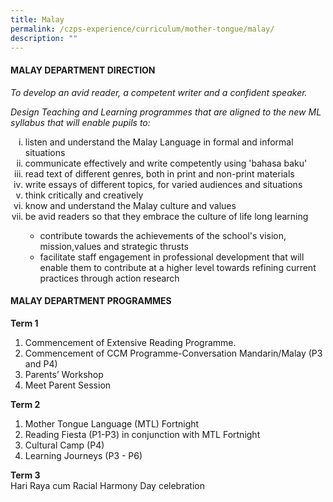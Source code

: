 ```yaml
---
title: Malay
permalink: /czps-experience/curriculum/mother-tongue/malay/
description: ""
---
```

<h4><strong>MALAY DEPARTMENT DIRECTION</strong></h4>
<p><em>To develop an avid reader, a competent writer and a confident speaker.</em></p>
<p><em>Design Teaching and Learning programmes that are aligned to the new ML syllabus that will enable pupils to:</em></p>
<ol style="list-style-type: lower-roman;">
<li>listen and understand the Malay Language in formal and informal situations</li>
<li>communicate effectively and write competently using 'bahasa baku'</li>
<li>read text of different genres, both in print and non-print materials</li>
<li>write essays of different topics, for varied audiences and situations</li>
<li>think critically and creatively</li>
<li>know and understand the Malay culture and values</li>
<li>be avid readers so that they embrace the culture of life long learning</li>
</ol>
<ul>
<ul>
<li>contribute towards the achievements of the school's vision, mission,values and strategic thrusts</li>
<li>facilitate staff engagement in professional development that will enable them to contribute at a higher level towards refining current practices through action research</li>
</ul>
</ul>
<h4><strong>MALAY DEPARTMENT PROGRAMMES</strong></h4>
<div><strong>Term 1</strong></div>
<div>
<ol>
<li>Commencement of Extensive Reading Programme.</li>
<li>Commencement of CCM Programme-Conversation Mandarin/Malay (P3 and P4)</li>
<li>Parents&rsquo; Workshop</li>
<li>Meet Parent Session</li>
</ol>
<div><strong>Term 2</strong></div>
<div>
<ol>
<li>Mother Tongue Language (MTL) Fortnight</li>
<li>Reading Fiesta (P1-P3) in conjunction with MTL Fortnight</li>
<li>Cultural Camp (P4)</li>
<li>Learning Journeys (P3 - P6)</li>
</ol>
<p><strong>Term 3<br /></strong>Hari Raya cum Racial Harmony Day celebration</p>